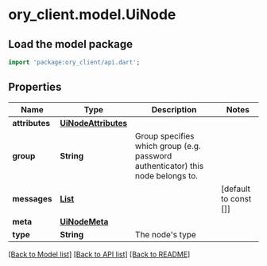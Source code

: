 # ory_client.model.UiNode

## Load the model package
```dart
import 'package:ory_client/api.dart';
```

## Properties
Name | Type | Description | Notes
------------ | ------------- | ------------- | -------------
**attributes** | [**UiNodeAttributes**](UiNodeAttributes.md) |  | 
**group** | **String** | Group specifies which group (e.g. password authenticator) this node belongs to. | 
**messages** | [**List<UiText>**](UiText.md) |  | [default to const []]
**meta** | [**UiNodeMeta**](UiNodeMeta.md) |  | 
**type** | **String** | The node's type | 

[[Back to Model list]](../README.md#documentation-for-models) [[Back to API list]](../README.md#documentation-for-api-endpoints) [[Back to README]](../README.md)


